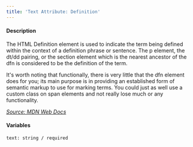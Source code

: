 ```yaml
---
title: 'Text Attribute: Definition'
---
```

#### Description
The HTML Definition element is used to indicate the term being defined within the context of a definition phrase or sentence. The p element, the dt/dd pairing, or the section element which is the nearest ancestor of the dfn is considered to be the definition of the term.

It's worth noting that functionally, there is very little that the dfn element does for you; its main purpose is in providing an established form of semantic markup to use for marking terms. You could just as well use a custom class on span elements and not really lose much or any functionality.

*[Source: MDN Web Docs](https://developer.mozilla.org/en-US/docs/Web/HTML/Element/dfn)*

#### Variables
~~~
text: string / required
~~~

